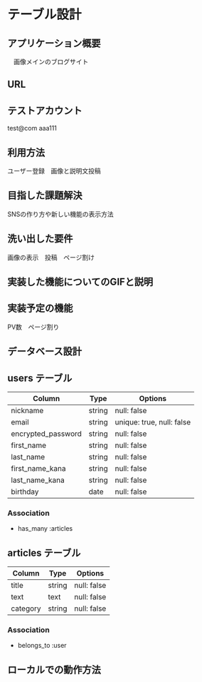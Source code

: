 # テーブル設計

## アプリケーション概要

　画像メインのブログサイト

## URL



## テストアカウント

test@com  aaa111

## 利用方法

ユーザー登録　画像と説明文投稿　

## 目指した課題解決

SNSの作り方や新しい機能の表示方法

## 洗い出した要件

画像の表示　投稿　ページ割け

## 実装した機能についてのGIFと説明


## 実装予定の機能

PV数　ページ割り

## データベース設計

## users テーブル

| Column             | Type   | Options                   |
| ------------------ | ------ | ------------------------- |
| nickname           | string | null: false               |
| email              | string | unique: true, null: false |
| encrypted_password | string | null: false               |
| first_name         | string | null: false               |
| last_name          | string | null: false               |
| first_name_kana    | string | null: false               |
| last_name_kana     | string | null: false               |
| birthday           | date   | null: false               |

### Association

- has_many :articles



## articles テーブル

| Column       | Type       | Options                        |
| ------------ | ---------- | ------------------------------ |
| title        | string     | null: false                    |
| text         | text       | null: false                    |
| category     | string     | null: false                    |


### Association

- belongs_to :user

## ローカルでの動作方法

